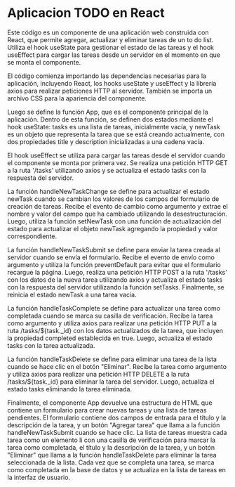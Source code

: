 # Aplicacion TODO en React

Este código es un componente de una aplicación web construida con React, que permite agregar, actualizar y eliminar tareas de un to do list. Utiliza el hook useState para gestionar el estado de las tareas y el hook useEffect para cargar las tareas desde un servidor en el momento en que se monta el componente.

El código comienza importando las dependencias necesarias para la aplicación, incluyendo React, los hooks useState y useEffect y la librería axios para realizar peticiones HTTP al servidor. También se importa un archivo CSS para la apariencia del componente.

Luego se define la función App, que es el componente principal de la aplicación. Dentro de esta función, se definen dos estados mediante el hook useState: tasks es una lista de tareas, inicialmente vacía, y newTask es un objeto que representa la tarea que se está creando actualmente, con dos propiedades title y description inicializadas a una cadena vacía.

El hook useEffect se utiliza para cargar las tareas desde el servidor cuando el componente se monta por primera vez. Se realiza una petición HTTP GET a la ruta '/tasks' utilizando axios y se actualiza el estado tasks con la respuesta del servidor.

La función handleNewTaskChange se define para actualizar el estado newTask cuando se cambian los valores de los campos del formulario de creación de tareas. Recibe el evento de cambio como argumento y extrae el nombre y valor del campo que ha cambiado utilizando la desestructuración. Luego, utiliza la función setNewTask con una función de actualización del estado para actualizar el objeto newTask agregando la propiedad y valor correspondiente.

La función handleNewTaskSubmit se define para enviar la tarea creada al servidor cuando se envía el formulario. Recibe el evento de envío como argumento y utiliza la función preventDefault para evitar que el formulario recargue la página. Luego, realiza una petición HTTP POST a la ruta '/tasks' con los datos de la nueva tarea utilizando axios y actualiza el estado tasks con la respuesta del servidor utilizando la función setTasks. Finalmente, se reinicia el estado newTask a una tarea vacía.

La función handleTaskComplete se define para actualizar una tarea como completada cuando se marca su casilla de verificación. Recibe la tarea como argumento y utiliza axios para realizar una petición HTTP PUT a la ruta /tasks/${task._id} con los datos actualizados de la tarea, que incluyen la propiedad completed establecida en true. Luego, actualiza el estado tasks con la tarea actualizada.

La función handleTaskDelete se define para eliminar una tarea de la lista cuando se hace clic en el botón "Eliminar". Recibe la tarea como argumento y utiliza axios para realizar una petición HTTP DELETE a la ruta /tasks/${task._id} para eliminar la tarea del servidor. Luego, actualiza el estado tasks eliminando la tarea eliminada.

Finalmente, el componente App devuelve una estructura de HTML que contiene un formulario para crear nuevas tareas y una lista de tareas pendientes. El formulario contiene dos campos de entrada para el título y la descripción de la tarea, y un botón "Agregar tarea" que llama a la función handleNewTaskSubmit cuando se hace clic. La lista de tareas muestra cada tarea como un elemento li con una casilla de verificación para marcar la tarea como completada, el título y la descripción de la tarea, y un botón "Eliminar" que llama a la función handleTaskDelete para eliminar la tarea seleccionada de la lista. Cada vez que se completa una tarea, se marca como completada en la base de datos y se actualiza en la lista de tareas en la interfaz de usuario.
